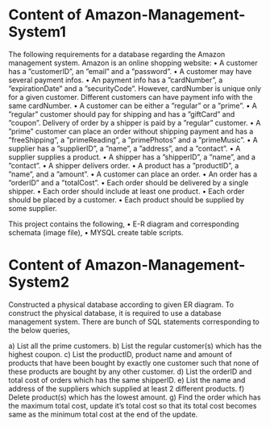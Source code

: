 # Content of Amazon-Management-System1 

The following requirements for a database regarding the Amazon management system. Amazon is an online shopping website:
• A customer has a ”customerID”, an ”email” and a ”password”.
• A customer may have several payment infos.
• An payment info has a ”cardNumber”, a ”expirationDate” and a ”securityCode”. However, cardNumber is unique only for a given customer. Different customers can have payment info with the
same cardNumber.
• A customer can be either a ”regular” or a ”prime”.
• A ”regular” customer should pay for shipping and has a ”giftCard” and ”coupon”. Delivery of
order by a shipper is paid by a ”regular” customer.
• A ”prime” customer can place an order without shipping payment and has a ”freeShipping”, a
”primeReading”, a ”primePhotos” and a ”primeMusic”.
• A supplier has a ”supplierID”, a ”name”, a ”address”, and a ”contact”.
• A supplier supplies a product.
• A shipper has a ”shipperID”, a ”name”, and a ”contact”.
• A shipper delivers order.
• A product has a ”productID”, a ”name”, and a ”amount”.
• A customer can place an order.
• An order has a ”orderID” and a ”totalCost”.
• Each order should be delivered by a single shipper.
• Each order should include at least one product.
• Each order should be placed by a customer.
• Each product should be supplied by some supplier.

This project contains the following,
• E-R diagram and corresponding schemata (image file),
• MYSQL create table scripts.


# Content of Amazon-Management-System2
Constructed a physical database according to given ER diagram. To construct the physical database, it
is required to use a database management system.
There are bunch of  SQL statements corresponding to the below queries,

a) List all the prime customers.
b) List the regular customer(s) which has the highest coupon.
c) List the productID, product name and amount of products that have been bought by exactly
one customer such that none of these products are bought by any other customer.
d) List the orderID and total cost of orders which has the same shipperID.
e) List the name and address of the suppliers which supplied at least 2 different products.
f) Delete product(s) which has the lowest amount.
g) Find the order which has the maximum total cost, update it’s total cost so that its total cost
becomes same as the minimum total cost at the end of the update.



